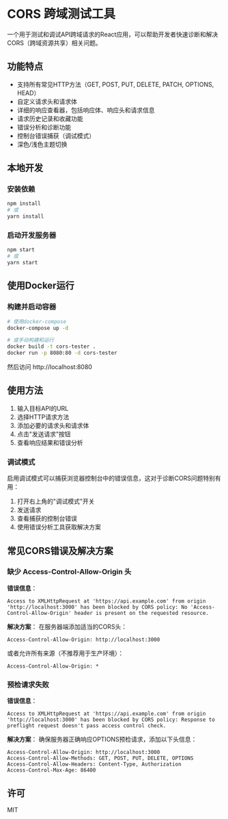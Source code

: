 # CORS 跨域测试工具

一个用于测试和调试API跨域请求的React应用，可以帮助开发者快速诊断和解决CORS（跨域资源共享）相关问题。

## 功能特点

- 支持所有常见HTTP方法（GET, POST, PUT, DELETE, PATCH, OPTIONS, HEAD）
- 自定义请求头和请求体
- 详细的响应查看器，包括响应体、响应头和请求信息
- 请求历史记录和收藏功能
- 错误分析和诊断功能
- 控制台错误捕获（调试模式）
- 深色/浅色主题切换

## 本地开发

### 安装依赖

```bash
npm install
# 或
yarn install
```

### 启动开发服务器

```bash
npm start
# 或
yarn start
```

## 使用Docker运行

### 构建并启动容器

```bash
# 使用docker-compose
docker-compose up -d

# 或手动构建和运行
docker build -t cors-tester .
docker run -p 8080:80 -d cors-tester
```

然后访问 http://localhost:8080

## 使用方法

1. 输入目标API的URL
2. 选择HTTP请求方法
3. 添加必要的请求头和请求体
4. 点击"发送请求"按钮
5. 查看响应结果和错误分析

### 调试模式

启用调试模式可以捕获浏览器控制台中的错误信息，这对于诊断CORS问题特别有用：

1. 打开右上角的"调试模式"开关
2. 发送请求
3. 查看捕获的控制台错误
4. 使用错误分析工具获取解决方案

## 常见CORS错误及解决方案

### 缺少 Access-Control-Allow-Origin 头

**错误信息**：
```
Access to XMLHttpRequest at 'https://api.example.com' from origin 'http://localhost:3000' has been blocked by CORS policy: No 'Access-Control-Allow-Origin' header is present on the requested resource.
```

**解决方案**：
在服务器端添加适当的CORS头：
```
Access-Control-Allow-Origin: http://localhost:3000
```
或者允许所有来源（不推荐用于生产环境）：
```
Access-Control-Allow-Origin: *
```

### 预检请求失败

**错误信息**：
```
Access to XMLHttpRequest at 'https://api.example.com' from origin 'http://localhost:3000' has been blocked by CORS policy: Response to preflight request doesn't pass access control check.
```

**解决方案**：
确保服务器正确响应OPTIONS预检请求，添加以下头信息：
```
Access-Control-Allow-Origin: http://localhost:3000
Access-Control-Allow-Methods: GET, POST, PUT, DELETE, OPTIONS
Access-Control-Allow-Headers: Content-Type, Authorization
Access-Control-Max-Age: 86400
```

## 许可

MIT